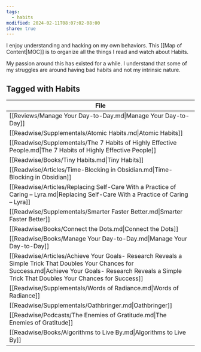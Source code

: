 ```yaml
---
tags:
  - habits
modified: 2024-02-11T08:07:02-08:00
share: true
---
```

I enjoy understanding and hacking on my own behaviors. This [[Map of Content|MOC]] is to organize all the things I read and watch about Habits.

My passion around this has existed for a while. I understand that some of my struggles are around having bad habits and not my intrinsic nature.
## Tagged with Habits
| File                                                                                                                                                                                                          |
| ------------------------------------------------------------------------------------------------------------------------------------------------------------------------------------------------------------- |
| [[Reviews/Manage Your Day-to-Day.md\|Manage Your Day-to-Day]]                                                                                                                                                 |
| [[Readwise/Supplementals/Atomic Habits.md\|Atomic Habits]]                                                                                                                                                    |
| [[Readwise/Supplementals/The 7 Habits of Highly Effective People.md\|The 7 Habits of Highly Effective People]]                                                                                                |
| [[Readwise/Books/Tiny Habits.md\|Tiny Habits]]                                                                                                                                                                |
| [[Readwise/Articles/Time-Blocking in Obsidian.md\|Time-Blocking in Obsidian]]                                                                                                                                 |
| [[Readwise/Articles/Replacing Self-Care With a Practice of Caring – Lyra.md\|Replacing Self-Care With a Practice of Caring – Lyra]]                                                                           |
| [[Readwise/Supplementals/Smarter Faster Better.md\|Smarter Faster Better]]                                                                                                                                    |
| [[Readwise/Books/Connect the Dots.md\|Connect the Dots]]                                                                                                                                                      |
| [[Readwise/Books/Manage Your Day-to-Day.md\|Manage Your Day-to-Day]]                                                                                                                                          |
| [[Readwise/Articles/Achieve Your Goals- Research Reveals a Simple Trick That Doubles Your Chances for Success.md\|Achieve Your Goals- Research Reveals a Simple Trick That Doubles Your Chances for Success]] |
| [[Readwise/Supplementals/Words of Radiance.md\|Words of Radiance]]                                                                                                                                            |
| [[Readwise/Supplementals/Oathbringer.md\|Oathbringer]]                                                                                                                                                        |
| [[Readwise/Podcasts/The Enemies of Gratitude.md\|The Enemies of Gratitude]]                                                                                                                                   |
| [[Readwise/Books/Algorithms to Live By.md\|Algorithms to Live By]]                                                                                                                                            |

